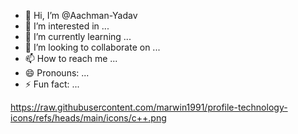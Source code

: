 - 👋 Hi, I’m @Aachman-Yadav
- 👀 I’m interested in ...
- 🌱 I’m currently learning ...
- 💞️ I’m looking to collaborate on ...
- 📫 How to reach me ...
- 😄 Pronouns: ...
- ⚡ Fun fact: ...


https://raw.githubusercontent.com/marwin1991/profile-technology-icons/refs/heads/main/icons/c++.png
<!---
Aachman-Yadav/Aachman-Yadav is a ✨ special ✨ repository because its `README.md` (this file) appears on your GitHub profile.
You can click the Preview link to take a look at your changes.
--->
